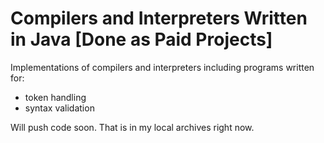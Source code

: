 # Compilers and Interpreters Written in Java [Done as Paid Projects]
Implementations of compilers and interpreters
including programs written for:
- token handling 
- syntax validation

Will push code soon. That is in my local archives right now.
